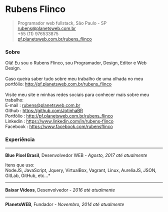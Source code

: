 # Rubens Flinco
>Programador web fullstack, São Paulo - SP<br>
>rubens@planetsweb.com.br<br>
>+55 (11) 976533875<br>
>[pf.planetsweb.com.br/rubens_flinco](http://pf.planetsweb.com.br/rubens_flinco)<br>

### Sobre

Olá! Eu sou o Rubens Flinco, sou Programador, Design, Editor e Web Design.
<br><br>
Caso queira saber tudo sobre meu trabalho de uma olhada no meu portfólio: http://pf.planetsweb.com.br/rubens_flinco
<br><br>
Visite meu site e minhas redes sociais para conhecer mais sobre meu trabalho:<br>
E-mail : rubens@planetsweb.com.br<br>
Github : https://github.com/JotinhaBR<br>
Portfólio : http://pf.planetsweb.com.br/rubens_flinco<br>
Linkedin : https://www.linkedin.com/in/rubens-flinco<br>
Facebook : https://www.facebook.com/rubensflinco<br>

### Experiência

---
**Blue Pixel Brasil**, Desenvolvedor WEB - *Agosto, 2017 até atualmente*

Itens que uso:<br>
NodeJS, JavaScript, Jquery, VirtualBox, Vagrant, Linux, AureliaJS, JSON, GitLab, GitHub, etc...*

---
**Baixar Vídeos**, Desenvolvedor - *2016 até atualmente*

---
**PlanetsWEB**, Fundador - *Novembro, 2014 até atualmente*
